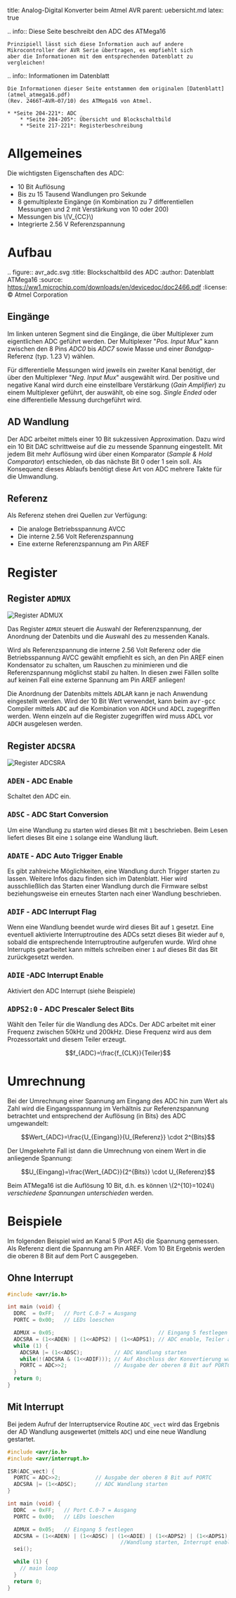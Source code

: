 title: Analog-Digital Konverter beim Atmel AVR
parent: uebersicht.md
latex: true

.. info:: Diese Seite beschreibt den ADC des ATMega16

    Prinzipiell lässt sich diese Information auch auf andere Mikrocontroller der AVR Serie übertragen, es empfiehlt sich
    aber die Informationen mit dem entsprechenden Datenblatt zu vergleichen!

.. info:: Informationen im Datenblatt

    Die Informationen dieser Seite entstammen dem originalen [Datenblatt](atmel_atmega16.pdf)
    (Rev. 2466T–AVR–07/10) des ATMega16 von Atmel.

    * *Seite 204-221*: ADC
        * *Seite 204-205*: Übersicht und Blockschaltbild
        * *Seite 217-221*: Registerbeschreibung

# Allgemeines
Die wichtigsten Eigenschaften des ADC:

* 10 Bit Auflösung
* Bis zu 15 Tausend Wandlungen pro Sekunde
* 8 gemultiplexte Eingänge (in Kombination zu 7 differentiellen Messungen und 2 mit Verstärkung von 10 oder 200)
* Messungen bis \\(V_{CC}\\)
* Integrierte 2.56 V Referenzspannung

# Aufbau
.. figure:: avr_adc.svg
    :title: Blockschaltbild des ADC
    :author: Datenblatt ATMega16
    :source: https://ww1.microchip.com/downloads/en/devicedoc/doc2466.pdf
    :license: &copy; Atmel Corporation

## Eingänge
Im linken unteren Segment sind die Eingänge, die über Multiplexer zum eigentlichen ADC geführt werden. Der Multiplexer "*Pos. Input Mux*" kann zwischen den 8 Pins *ADC0* bis *ADC7* sowie Masse und einer *Bandgap*-Referenz (typ. 1.23 V) wählen.

Für differentielle Messungen wird jeweils ein zweiter Kanal benötigt, der über den Multiplexer "*Neg. Input Mux*" ausgewählt wird. Der positive und negative Kanal wird durch eine einstellbare Verstärkung (*Gain Amplifier*) zu einem Multiplexer geführt, der auswählt, ob eine sog. *Single Ended* oder eine differentielle Messung durchgeführt wird.

## AD Wandlung
Der ADC arbeitet mittels einer 10 Bit sukzessiven Approximation. Dazu wird ein 10 Bit DAC schrittweise auf die zu messende Spannung eingestellt. Mit jedem Bit mehr Auflösung wird über einen Komparator (*Sample & Hold Comparator*) entschieden, ob das nächste Bit 0 oder 1 sein soll. Als Konsequenz dieses Ablaufs benötigt diese Art von ADC mehrere Takte für die Umwandlung.

## Referenz
Als Referenz stehen drei Quellen zur Verfügung:

* Die analoge Betriebsspannung AVCC
* Die interne 2.56 Volt Referenzspannung
* Eine externe Referenzspannung am Pin AREF

# Register
## Register `ADMUX`

![Register ADMUX](avr_adc_admux.svg)

Das Register `ADMUX` steuert die Auswahl der Referenzspannung, der Anordnung der Datenbits und die Auswahl des zu messenden Kanals.

Wird als Referenzspannung die interne 2.56 Volt Referenz oder die Betriebsspannung AVCC gewählt empfiehlt es sich, an den Pin AREF einen Kondensator zu schalten, um Rauschen zu minimieren und die Referenzspannung möglichst stabil zu halten. In diesen zwei Fällen sollte auf keinen Fall eine externe Spannung am Pin AREF anliegen!

Die Anordnung der Datenbits mittels <samp>ADLAR</samp> kann je nach Anwendung eingestellt werden. Wird der 10 Bit Wert verwendet, kann beim <samp>avr-gcc</samp> Compiler mittels <samp>ADC</samp> auf die Kombination von <samp>ADCH</samp> und <samp>ADCL</samp> zugegriffen werden. Wenn einzeln auf die Register zugegriffen wird muss <samp>ADCL</samp> vor <samp>ADCH</samp> ausgelesen werden.

## Register `ADCSRA`

![Register ADCSRA](avr_adc_adcsra.svg)

### <samp>ADEN</samp> - ADC Enable

Schaltet den ADC ein.

### <samp>ADSC</samp> - ADC Start Conversion

Um eine Wandlung zu starten wird dieses Bit mit `1` beschrieben. Beim Lesen liefert dieses Bit eine `1` solange eine Wandlung läuft.

### <samp>ADATE</samp> - ADC Auto Trigger Enable

Es gibt zahlreiche Möglichkeiten, eine Wandlung durch Trigger starten zu lassen. Weitere Infos dazu finden sich im Datenblatt. Hier wird ausschließlich das Starten einer Wandlung durch die Firmware selbst beziehungsweise ein erneutes Starten nach einer Wandlung beschrieben.

### <samp>ADIF</samp> - ADC Interrupt Flag

Wenn eine Wandlung beendet wurde wird dieses Bit auf `1` gesetzt. Eine eventuell aktivierte Interruptroutine des ADCs setzt dieses Bit wieder auf `0`, sobald die entsprechende Interruptroutine aufgerufen wurde. Wird ohne Interrupts gearbeitet kann mittels schreiben einer `1` auf dieses Bit das Bit zurückgesetzt werden.

### <samp>ADIE</samp> -ADC Interrupt Enable

Aktiviert den ADC Interrupt (siehe Beispiele)

### <samp>ADPS2:0</samp> - ADC Prescaler Select Bits

Wählt den Teiler für die Wandlung des ADCs. Der ADC arbeitet mit einer Frequenz zwischen 50kHz und 200kHz. Diese Frequenz wird aus dem Prozessortakt und diesem Teiler erzeugt.

$$f_{ADC}=\frac{f_{CLK}}{Teiler}$$

# Umrechnung

Bei der Umrechnung einer Spannung am Eingang des ADC hin zum Wert als Zahl wird die Eingangsspannung im Verhältnis zur
Referenzspannung betrachtet und entsprechend der Auflösung (in Bits} des ADC umgewandelt:

$$Wert_{ADC}=\frac{U_{Eingang}}{U_{Referenz}} \cdot 2^{Bits}$$

Der Umgekehrte Fall ist dann die Umrechnung von einem Wert in die anliegende Spannung:

$$U_{Eingang}=\frac{Wert_{ADC}}{2^{Bits}} \cdot U_{Referenz}$$

Beim ATMega16 ist die Auflösung 10 Bit, d.h. es können \\(2^{10}=1024\\) *verschiedene Spannungen unterschieden* werden.

# Beispiele
Im folgenden Beispiel wird an Kanal 5 (Port A5) die Spannung gemessen. Als Referenz dient die Spannung am Pin AREF. Vom
10 Bit Ergebnis werden die oberen 8 Bit auf dem Port C ausgegeben.

## Ohne Interrupt

```c
#include <avr/io.h>

int main (void) {
  DDRC  = 0xFF;   // Port C.0-7 = Ausgang
  PORTC = 0x00;   // LEDs loeschen

  ADMUX = 0x05;                                 // Eingang 5 festlegen
  ADCSRA = (1<<ADEN) | (1<<ADPS2) | (1<<ADPS1); // ADC enable, Teiler auf 64
  while (1) {
    ADCSRA |= (1<<ADSC);          // ADC Wandlung starten
    while(!(ADCSRA & (1<<ADIF))); // Auf Abschluss der Konvertierung warten (ADIF-bit)
    PORTC = ADC>>2;               // Ausgabe der oberen 8 Bit auf PORTC
  }
  return 0;
}
```

## Mit Interrupt
Bei jedem Aufruf der Interruptservice Routine `ADC_vect` wird das Ergebnis der AD Wandlung ausgewertet (mittels `ADC`) und
eine neue Wandlung gestartet.

```c
#include <avr/io.h>
#include <avr/interrupt.h>

ISR(ADC_vect) {
  PORTC = ADC>>2;           // Ausgabe der oberen 8 Bit auf PORTC
  ADCSRA |= (1<<ADSC);      // ADC Wandlung starten
}

int main (void) {
  DDRC  = 0xFF;   // Port C.0-7 = Ausgang
  PORTC = 0x00;   // LEDs loeschen

  ADMUX = 0x05;   // Eingang 5 festlegen
  ADCSRA = (1<<ADEN) | (1<<ADSC) | (1<<ADIE) | (1<<ADPS2) | (1<<ADPS1); // ADC enable,
                                    //Wandlung starten, Interrupt enable, Teiler auf 64
  sei();

  while (1) {
    // main loop
  }
  return 0;
}
```